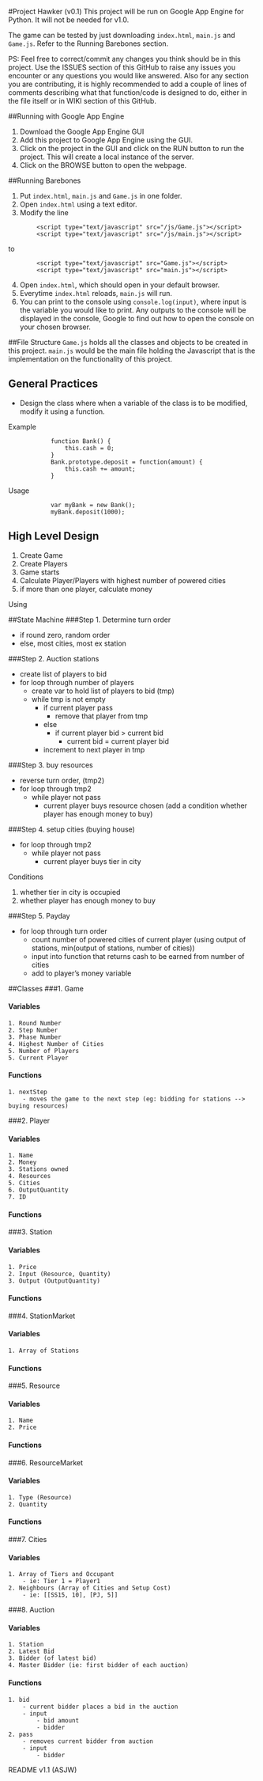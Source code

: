 #Project Hawker (v0.1)
This project will be run on Google App Engine for Python. It will not be needed for v1.0.

The game can be tested by just downloading `index.html`, `main.js` and `Game.js`. Refer to the Running Barebones section.

PS: Feel free to correct/commit any changes you think should be in this project. Use the ISSUES section of this GitHub to raise any issues you encounter or any questions you would like answered. Also for any section you are contributing, it is highly recommended to add a couple of lines of comments describing what that function/code is designed to do, either in the file itself or in WIKI section of this GitHub.

##Running with Google App Engine
1. Download the Google App Engine GUI
2. Add this project to Google App Engine using the GUI.
3. Click on the project in the GUI and click on the RUN button to run the project. This will create a local instance of the server.
4. Click on the BROWSE button to open the webpage.

##Running Barebones
1. Put `index.html`, `main.js` and `Game.js` in one folder. 
2. Open `index.html` using a text editor.
3. Modify the line 
```
		<script type="text/javascript" src="/js/Game.js"></script>
		<script type="text/javascript" src="/js/main.js"></script>
``` 
to 
```
		<script type="text/javascript" src="Game.js"></script>
		<script type="text/javascript" src="main.js"></script>
```
4. Open `index.html`, which should open in your default browser.
5. Everytime `index.html` reloads, `main.js` will run.
6. You can print to the console using `console.log(input)`, where input is the variable you would like to print. Any outputs to the console will be displayed in the console, Google to find out how to open the console on your chosen browser.

##File Structure
`Game.js` holds all the classes and objects to be created in this project. `main.js` would be the main file holding the Javascript that is the implementation on the functionality of this project.

## General Practices
- Design the class where when a variable of the class is to be modified, modify it using a function.

Example
				
				function Bank() {
					this.cash = 0;
				}
				Bank.prototype.deposit = function(amount) {
					this.cash += amount;
				}
Usage

				var myBank = new Bank();
				myBank.deposit(1000);

## High Level Design
1. Create Game
2. Create Players
3. Game starts
4. Calculate Player/Players with highest number of powered cities
5. if more than one player, calculate money

Using

##State Machine
###Step 1. Determine turn order
- if round zero, random order
- else, most cities, most ex station

###Step 2. Auction stations
- create list of players to bid
- for loop through number of players
    - create var to hold list of players to bid (tmp)
    - while tmp is not empty
        - if current player pass
            - remove that player from tmp
        - else
            - if current player bid > current bid
                - current bid = current player bid
        - increment to next player in tmp

###Step 3. buy resources
- reverse turn order, (tmp2)
- for loop through tmp2
    - while player not pass
        - current player buys resource chosen (add a condition whether player has enough money to buy)

###Step 4. setup cities (buying house)
- for loop through tmp2
    - while player not pass
        - current player buys tier in city
      
Conditions  

1. whether tier in city is occupied
2. whether player has enough money to buy

###Step 5. Payday
- for loop through turn order
    - count number of powered cities of current player (using output of stations, min(output of stations, number of cities))
    - input into function that returns cash to be earned from number of cities
    - add to player’s money variable

##Classes
###1. Game
#### Variables
    1. Round Number
    2. Step Number
    3. Phase Number
    4. Highest Number of Cities
    5. Number of Players
    5. Current Player
#### Functions
    1. nextStep
        - moves the game to the next step (eg: bidding for stations --> buying resources)

###2. Player
#### Variables
    1. Name
    2. Money
    3. Stations owned
    4. Resources
    5. Cities
    6. OutputQuantity
    7. ID
#### Functions

###3. Station
#### Variables
    1. Price
    2. Input (Resource, Quantity)
    3. Output (OutputQuantity)
#### Functions

###4. StationMarket
#### Variables
    1. Array of Stations
#### Functions

###5. Resource
#### Variables
    1. Name
    2. Price
#### Functions

###6. ResourceMarket
#### Variables
    1. Type (Resource)
    2. Quantity
#### Functions

###7. Cities
#### Variables
    1. Array of Tiers and Occupant
        - ie: Tier 1 = Player1
    2. Neighbours (Array of Cities and Setup Cost)
        - ie: [[SS15, 10], [PJ, 5]]

###8. Auction
#### Variables
    1. Station
    2. Latest Bid
    3. Bidder (of latest bid)
    4. Master Bidder (ie: first bidder of each auction)
#### Functions
    1. bid
        - current bidder places a bid in the auction
        - input 
            - bid amount
            - bidder
    2. pass
        - removes current bidder from auction
        - input
            - bidder

README v1.1 (ASJW)